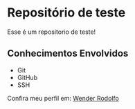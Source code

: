 # Repositório de teste 

Esse é um repositorio de teste!

## Conhecimentos Envolvidos

- Git 
- GitHub
- SSH

Confira meu perfil em: [Wender Rodolfo](https://github.com/WenderDevProgramador?tab=repositories)

